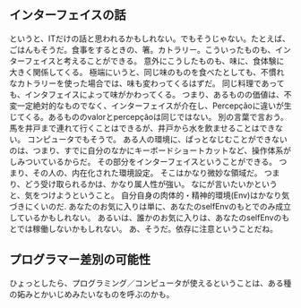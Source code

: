 
## インターフェイスの話
というと、ITだけの話と思われるかもしれない。でもそうじゃない。たとえば、ごはんもそうだ。食事をするときの、箸。カトラリー。こういったものも、インターフェイスと考えることができる。
意外にこうしたものも、味に、食体験に大きく関係してくる。
極端にいうと、同じ味のものを食べたとしても、不慣れなカトラリーを使った場合では、味も変わってくるはずだ。
同じ料理であっても、インタフェイスによって味がかわってくる。
つまり、あるものの価値は、不変一定絶対的なものでなく、インターフェイスが介在し、Percepçãoに違いが生じてくる。あるもののvalorとpercepçãoは同じではない。
別の言葉で言おう。
馬を井戸まで連れて行くことはできるが、井戸から水を飲ませることはできない。
コンピュータでもそうで。
ある人の環境に、ぱっとなじむことができないのは、つまり、すでに自分のなかにキーボードショートカットなど、操作体系がしみついているからだ。
その部分をインターフェイスということができる。
つまり、その人の、内在化された環境設定。
そこはかなり微妙な領域だ。
つまり、どう受け取られるかは、かなり属人性が強い。
なにが言いたいかというと、気をつけようということ。
自分自身の肉体的・精神的環境(Env)はかなり気づきにくいのだ.
あなたのお気に入りは単に、あなたのselfEnvのもとでのみ成立しているかもしれない。
あるいは、誰かのお気に入りは、あなたのselfEnvのもとでは稼働しないかもしれない。
あ、そうだ。依存に注意ということだね。

## プログラマー差別の可能性
ひょっとしたら、プログラミング／コンピュータが使えるということは、ある種の妬みとかいじめみたいなものを呼ぶのかも。
